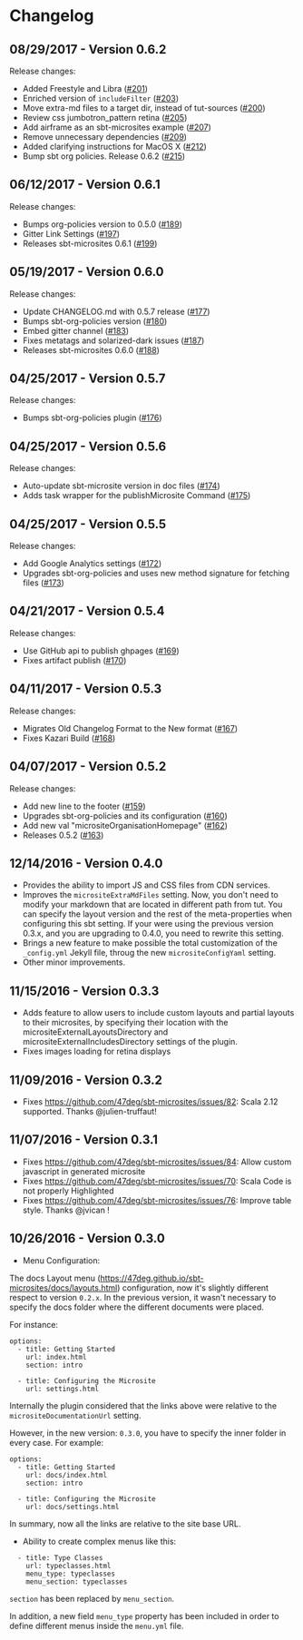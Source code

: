 # Changelog

## 08/29/2017 - Version 0.6.2

Release changes:

* Added Freestyle and Libra ([#201](https://github.com/47deg/sbt-microsites/pull/201))
* Enriched version of `includeFilter` ([#203](https://github.com/47deg/sbt-microsites/pull/203))
* Move extra-md files to a target dir, instead of tut-sources ([#200](https://github.com/47deg/sbt-microsites/pull/200))
* Review css jumbotron_pattern retina ([#205](https://github.com/47deg/sbt-microsites/pull/205))
* Add airframe as an sbt-microsites example ([#207](https://github.com/47deg/sbt-microsites/pull/207))
* Remove unnecessary dependencies ([#209](https://github.com/47deg/sbt-microsites/pull/209))
* Added clarifying instructions for MacOS X ([#212](https://github.com/47deg/sbt-microsites/pull/212))
* Bump sbt org policies. Release 0.6.2 ([#215](https://github.com/47deg/sbt-microsites/pull/215))


## 06/12/2017 - Version 0.6.1

Release changes:

* Bumps org-policies version to 0.5.0 ([#189](https://github.com/47deg/sbt-microsites/pull/189))
* Gitter Link Settings ([#197](https://github.com/47deg/sbt-microsites/pull/197))
* Releases sbt-microsites 0.6.1 ([#199](https://github.com/47deg/sbt-microsites/pull/199))


## 05/19/2017 - Version 0.6.0

Release changes:

* Update CHANGELOG.md with 0.5.7 release ([#177](https://github.com/47deg/sbt-microsites/pull/177))
* Bumps sbt-org-policies version ([#180](https://github.com/47deg/sbt-microsites/pull/180))
* Embed gitter channel ([#183](https://github.com/47deg/sbt-microsites/pull/183))
* Fixes metatags and solarized-dark issues ([#187](https://github.com/47deg/sbt-microsites/pull/187))
* Releases sbt-microsites 0.6.0 ([#188](https://github.com/47deg/sbt-microsites/pull/188))


## 04/25/2017 - Version 0.5.7

Release changes:

* Bumps sbt-org-policies plugin ([#176](https://github.com/47deg/sbt-microsites/pull/176))

## 04/25/2017 - Version 0.5.6

Release changes:

* Auto-update sbt-microsite version in doc files ([#174](https://github.com/47deg/sbt-microsites/pull/174))
* Adds task wrapper for the publishMicrosite Command ([#175](https://github.com/47deg/sbt-microsites/pull/175))


## 04/25/2017 - Version 0.5.5

Release changes:

* Add Google Analytics settings ([#172](https://github.com/47deg/sbt-microsites/pull/172))
* Upgrades sbt-org-policies and uses new method signature for fetching files ([#173](https://github.com/47deg/sbt-microsites/pull/173))


## 04/21/2017 - Version 0.5.4

Release changes:

* Use GitHub api to publish ghpages ([#169](https://github.com/47deg/sbt-microsites/pull/169))
* Fixes artifact publish ([#170](https://github.com/47deg/sbt-microsites/pull/170))


## 04/11/2017 - Version 0.5.3

Release changes:

* Migrates Old Changelog Format to the New format ([#167](https://github.com/47deg/sbt-microsites/pull/167))
* Fixes Kazari Build ([#168](https://github.com/47deg/sbt-microsites/pull/168)) 


## 04/07/2017 - Version 0.5.2

Release changes:

* Add new line to the footer ([#159](https://github.com/47deg/sbt-microsites/pull/159))
* Upgrades sbt-org-policies and its configuration ([#160](https://github.com/47deg/sbt-microsites/pull/160))
* Add new val "micrositeOrganisationHomepage"  ([#162](https://github.com/47deg/sbt-microsites/pull/162))
* Releases 0.5.2 ([#163](https://github.com/47deg/sbt-microsites/pull/163)) 

## 12/14/2016 - Version 0.4.0

* Provides the ability to import JS and CSS files from CDN services.
* Improves the `micrositeExtraMdFiles` setting. Now, you don't need to modify your markdown that are located in different path from tut. You can specify the layout version and the rest of the meta-properties when configuring this sbt setting. If your were using the previous version 0.3.x, and you are upgrading to 0.4.0, you need to rewrite this setting.
* Brings a new feature to make possible the total customization of the `_config.yml` Jekyll file, throug the new `micrositeConfigYaml` setting.
* Other minor improvements.

## 11/15/2016 - Version 0.3.3

* Adds feature to allow users to include custom layouts and partial layouts to their microsites, by specifying their location with the micrositeExternalLayoutsDirectory and micrositeExternalIncludesDirectory settings of the plugin.
* Fixes images loading for retina displays


## 11/09/2016 - Version 0.3.2

* Fixes https://github.com/47deg/sbt-microsites/issues/82: Scala 2.12 supported. Thanks @julien-truffaut!

## 11/07/2016 - Version 0.3.1

* Fixes https://github.com/47deg/sbt-microsites/issues/84: Allow custom javascript in generated microsite
* Fixes https://github.com/47deg/sbt-microsites/issues/70: Scala Code is not properly Highlighted
* Fixes https://github.com/47deg/sbt-microsites/issues/76: Improve table style. Thanks @jvican !

## 10/26/2016 - Version 0.3.0

 * Menu Configuration:

The docs Layout menu (https://47deg.github.io/sbt-microsites/docs/layouts.html) configuration, now it's slightly different respect to version `0.2.x`. In the previous version, it wasn't necessary to specify the docs folder where the different documents were placed.

For instance:

```
options:
  - title: Getting Started
    url: index.html
    section: intro

  - title: Configuring the Microsite
    url: settings.html
```

Internally the plugin considered that the links above were relative to the `micrositeDocumentationUrl` setting.

However, in the new version: `0.3.0`, you have to specify the inner folder in every case. For example:

```
options:
  - title: Getting Started
    url: docs/index.html
    section: intro

  - title: Configuring the Microsite
    url: docs/settings.html
```

In summary, now all the links are relative to the site base URL.

* Ability to create complex menus like this:

```
  - title: Type Classes
    url: typeclasses.html
    menu_type: typeclasses
    menu_section: typeclasses
```

`section` has been replaced by `menu_section`.

In addition, a new field `menu_type` property has been included in order to define different menus inside the `menu.yml` file.